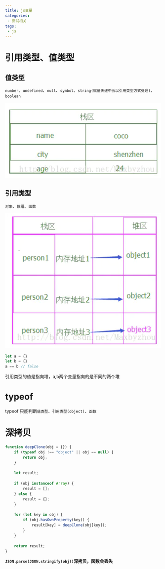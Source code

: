 ```yaml
---
title: js变量
categories:
 - 面试相关
tags:
 - js
---
```


# 引用类型、值类型

## 值类型

`number`、`undefined`、`null`、`symbol`、`string(赋值传递中会以引用类型方式处理)`、`boolean`

![](./images/11.png)

## 引用类型

`对象`、`数组`、`函数`

![](./images/12.png)

``` js
let a = {}
let b = {}
a == b // false
```

引用类型的值是指向堆，a,b两个变量指向的是不同的两个堆

# typeof 

typeof 只能判断`值类型`、`引用类型(object)`、`函数`

# 深拷贝

``` js
function deepClone(obj = {}) {
    if (typeof obj !== "object" || obj == null) {
        return obj;
    }

    let result;

    if (obj instanceof Array) {
        result = [];
    } else {
        result = {};
    }

    for (let key in obj) {
        if (obj.hasOwnProperty(key)) {
            result[key] = deepClone(obj[key]);
        }
    }

    return result;
}
```

**`JSON.parse(JSON.stringify(obj))`深拷贝，函数会丢失**